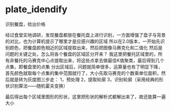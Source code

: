 # plate_idendify
识别餐盘，给出价格

经过食堂实地调研，发现餐盘都放在餐托盘上进行识别，一方面增强了盘子与背景的对比，也为计算机提示了哪里才是应感兴趣的区域
所以在2.0版本，一开始先识别颜色，把餐盘颜色相近的区域提取出来，然后把图像马赛克化和二值化
然后是问题的关键之处，怎么将各个餐盘的区域区分开来？
我这里把餐托区域里的，所有非餐托的马赛克中心点提取出来，将这些点拿去做最佳K值聚类，最后得到几个点集，即餐盘里的点集
分出区域后，问题就简单很多，运算量也有了明显下降，
首先颜色就取每个点集的集中范围就行了，大小先取马赛克的个数乘单位面积，然后就是转为灰度图三步走：
1，预处理
2，提取轮廓
3，识别轮廓（采用经典的形状识别算法——随机霍夫变换）

最后得出每个区域里图形的形状，这里把形状的解析式都解出来了，故还能算一遍大小
